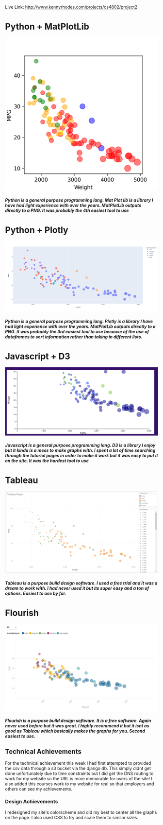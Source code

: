 Live Link: http://www.kennyrhodes.com/projects/cs4802/project2

# Python + MatPlotLib

![MatPlotLib](img/MatPlotLibGraph.png)

<h5>Python is a general purpose programming lang. Mat Plot lib is a library I have had light experience with over the years.
    MatPlotLib outputs directly to a PNG. It was probably the 4th easiest tool to use</h5>

# Python + Plotly

![Plotly](img/PlotlyGraph.PNG)

<h5>Python is a general purpose programming lang. Plotly is a library I have had light experience with over the years.
    MatPlotLib outputs directly to a PNG. It was probably the 3rd easiest tool to use because of the use of dataframes to sort information rather than taking in different lists. </h5>

# Javascript + D3

![D3](img/D3graph.png)

<h5>Javascript is a general purpose programming lang. D3 is a library I enjoy but it kinda is a mess to make graphs with. I spent a lot of time searching through the tutorial pages in order to make it work but it was easy to put it on the site. It was the hardest tool to use</h5>

# Tableau

![Tableau](img/TableauGraph.PNG)

<h5>Tableau is a purpose build design software. I used a free trial and it was a dream to work with. I had never used it but its super easy and a ton of options. Easiest to use by far.</h5>

# Flourish

![Flourish](img/FlourishGraph.png)

<h5>Flourish is a purpose build design software. It is a free software. Again never used before but it was great. I highly recommend it but it isnt as good as Tableau which basically makes the graphs for you. Second easiest to use.</h5>

## Technical Achievements
For the technical achievement this week I had first attempted to provided the csv data through a s3 bucket via the django db.
This simply didnt get done unfortunately due to time constraints but I did get the DNS routing to work for my website
so the URL is more memorable for users of the site! I also added this courses work to my website for real so that employers
and others can see my achievements.

### Design Achievements
I redesigned my site's colorscheme and did my best to center all the graphs on the page. I also used CSS to try and scale them to similar sizes.